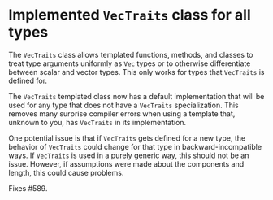 # Implemented `VecTraits` class for all types

The `VecTraits` class allows templated functions, methods, and classes to
treat type arguments uniformly as `Vec` types or to otherwise differentiate
between scalar and vector types. This only works for types that `VecTraits`
is defined for.

The `VecTraits` templated class now has a default implementation that will
be used for any type that does not have a `VecTraits` specialization. This
removes many surprise compiler errors when using a template that, unknown
to you, has `VecTraits` in its implementation.

One potential issue is that if `VecTraits` gets defined for a new type, the
behavior of `VecTraits` could change for that type in backward-incompatible
ways. If `VecTraits` is used in a purely generic way, this should not be an
issue. However, if assumptions were made about the components and length,
this could cause problems.

Fixes #589.
